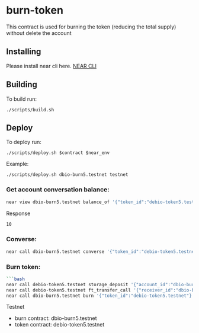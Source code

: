 # burn-token

This contract is used for burning the token (reducing the total supply) without delete the account

## Installing
Please install near cli here.
[NEAR CLI](ttps://docs.near.org/tools/near-cli#near-create-account)

## Building

To build run:

```shell
./scripts/build.sh
```

## Deploy

To deploy run:

```shell
./scripts/deploy.sh $contract $near_env
```
Example:
```shell
./scripts/deploy.sh dbio-burn5.testnet testnet
```

### Get account conversation balance:

```bash
near view dbio-burn5.testnet balance_of '{"token_id":"debio-token5.testnet","account_id":"rumaishakhadijah.testnet"}'
```

Response
```bash
10
```

### Converse:
```bash
near call dbio-burn5.testnet converse '{"token_id":"debio-token5.testnet","amount":"1000000000000000000"}' --accountId rumaishakhadijah.testnet
```

### Burn token:

```bash
```bash
near call debio-token5.testnet storage_deposit '{"account_id":"dbio-burn5.testnet"}' --accountId rumaishakhadijah.testnet --deposit 0.00125
near call debio-token5.testnet ft_transfer_call '{"receiver_id":"dbio-burn5.testnet", "amount": "1000000000000000000", "msg": ""}' --accountId rumaishakhadijah.testnet --depositYocto 1 --gas 300000000000000
near call dbio-burn5.testnet burn '{"token_id":"debio-token5.testnet"}' --accountId rumaishakhadijah.testnet --depositYocto 1
```

Testnet
- burn contract: dbio-burn5.testnet
- token contract: debio-token5.testnet
